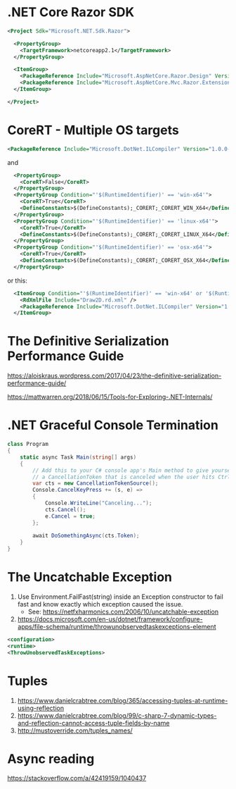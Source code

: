 # .NET Core Razor SDK
```xml
<Project Sdk="Microsoft.NET.Sdk.Razor">

  <PropertyGroup>
    <TargetFramework>netcoreapp2.1</TargetFramework>
  </PropertyGroup>

  <ItemGroup>
    <PackageReference Include="Microsoft.AspNetCore.Razor.Design" Version="2.2.0" />
	<PackageReference Include="Microsoft.AspNetCore.Mvc.Razor.Extensions" Version="2.2.0" />
  </ItemGroup>

</Project>
```

# CoreRT - Multiple OS targets

```xml
<PackageReference Include="Microsoft.DotNet.ILCompiler" Version="1.0.0-alpha-27619-01" Condition="'$(CoreRT)' == 'True'" />
```
and

```xml
  <PropertyGroup>
    <CoreRT>False</CoreRT>
  </PropertyGroup>
  <PropertyGroup Condition="'$(RuntimeIdentifier)' == 'win-x64'">
    <CoreRT>True</CoreRT>
    <DefineConstants>$(DefineConstants);_CORERT;_CORERT_WIN_X64</DefineConstants>
  </PropertyGroup>
  <PropertyGroup Condition="'$(RuntimeIdentifier)' == 'linux-x64'">
    <CoreRT>True</CoreRT>
    <DefineConstants>$(DefineConstants);_CORERT;_CORERT_LINUX_X64</DefineConstants>
  </PropertyGroup>
  <PropertyGroup Condition="'$(RuntimeIdentifier)' == 'osx-x64'">
    <CoreRT>True</CoreRT>
    <DefineConstants>$(DefineConstants);_CORERT;_CORERT_OSX_X64</DefineConstants>
  </PropertyGroup>
```
or this:
```xml
  <ItemGroup Condition="'$(RuntimeIdentifier)' == 'win-x64' or '$(RuntimeIdentifier)' == 'linux-x64' or '$(RuntimeIdentifier)' == 'osx-x64'">
    <RdXmlFile Include="Draw2D.rd.xml" />
    <PackageReference Include="Microsoft.DotNet.ILCompiler" Version="1.0.0-alpha-*" />
  </ItemGroup>
```

# The Definitive Serialization Performance Guide
https://aloiskraus.wordpress.com/2017/04/23/the-definitive-serialization-performance-guide/

https://mattwarren.org/2018/06/15/Tools-for-Exploring-.NET-Internals/

# .NET Graceful Console Termination
```csharp
class Program
{
    static async Task Main(string[] args)
    {
        // Add this to your C# console app's Main method to give yourself
        // a CancellationToken that is canceled when the user hits Ctrl+C.
        var cts = new CancellationTokenSource();
        Console.CancelKeyPress += (s, e) =>
        {
            Console.WriteLine("Canceling...");
            cts.Cancel();
            e.Cancel = true;
        };
        
        await DoSomethingAsync(cts.Token);
    }
}
```

# The Uncatchable Exception

1. Use Environment.FailFast(string) inside an Exception constructor to fail fast and know exactly which exception caused the issue.
    - See: https://netfxharmonics.com/2006/10/uncatchable-exception
2. https://docs.microsoft.com/en-us/dotnet/framework/configure-apps/file-schema/runtime/throwunobservedtaskexceptions-element
```xml
<configuration>
<runtime>
<ThrowUnobservedTaskExceptions>
```

# Tuples

1. https://www.danielcrabtree.com/blog/365/accessing-tuples-at-runtime-using-reflection
2. https://www.danielcrabtree.com/blog/99/c-sharp-7-dynamic-types-and-reflection-cannot-access-tuple-fields-by-name
3. http://mustoverride.com/tuples_names/

# Async reading

https://stackoverflow.com/a/42419159/1040437
